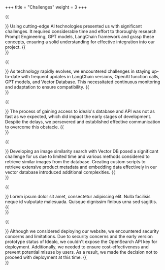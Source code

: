 +++
title = "Challenges"
weight = 3
+++

{{<section title="New AI Technologies" >}}
Using cutting-edge AI technologies presented us with significant challenges. 
It required considerable time and effort to thoroughly research Prompt Engineering, GPT models, 
LangChain framework and grasp these concepts, ensuring a solid understanding for effective 
integration into our project.
{{</section>}}

{{<section title="Keeping Up with Rapid Technology Changes" >}}
As technology rapidly evolves, we encountered challenges in staying up-to-date with frequent 
updates in LangChain versions, OpenAI function calls, GPT models, and Vector Database. 
This necessitated continuous monitoring and adaptation to ensure compatibility.
{{</section>}}

{{<section title="Accessing idealo's Database" >}}
The process of gaining access to idealo's database and API was not as fast as we expected, 
which did impact the early stages of development. Despite the delays, we persevered and 
established effective communication to overcome this obstacle.
{{</section>}}

{{<section title="Image Similarity Search with Vector Database" >}}
Developing an image similarity search with Vector DB posed a significant challenge for us 
due to limited time and various methods considered to retrieve similar images from the database. 
Creating custom scripts to retrieve extensive product metadata and embedding data effectively 
in our vector database introduced additional complexities.
{{</section>}}

{{<section title="Filter products" >}}
Lorem ipsum dolor sit amet, consectetur adipiscing elit. 
Nulla facilisis neque id vulputate malesuada. 
Quisque dignissim finibus urna sed sagittis.
{{</section>}}

{{<section title="Deployment Hurdles" >}}
Although we considered deploying our website, we encountered security concerns and limitations. 
Due to security concerns and the early version prototype status of Idealo, we couldn't expose 
the OpenSearch API key for deployment. Additionally, we needed to ensure cost-effectiveness and 
prevent potential misuse by users. As a result, we made the decision not to proceed with deployment at this time.
{{</section>}}
